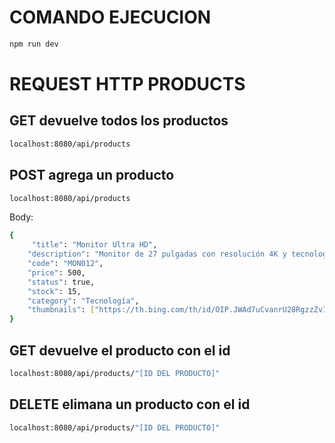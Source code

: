 # COMANDO EJECUCION

```bash
npm run dev
```


# REQUEST HTTP PRODUCTS

## GET devuelve todos los productos

```bash
localhost:8080/api/products
```


## POST agrega un producto

```bash
localhost:8080/api/products
```

Body:

```bash
{
     "title": "Monitor Ultra HD",
    "description": "Monitor de 27 pulgadas con resolución 4K y tecnología HDR.",
    "code": "MON012",
    "price": 500,
    "status": true,
    "stock": 15,
    "category": "Tecnología",
    "thumbnails": ["https://th.bing.com/th/id/OIP.JWAd7uCvanrU28RgzzZvIwHaE8?rs=1&pid=ImgDetMain"]
}
```

## GET devuelve el producto con el id

```bash
localhost:8080/api/products/"[ID DEL PRODUCTO]"
```

## DELETE elimana un producto con el id

```bash
localhost:8080/api/products/"[ID DEL PRODUCTO]"
```



